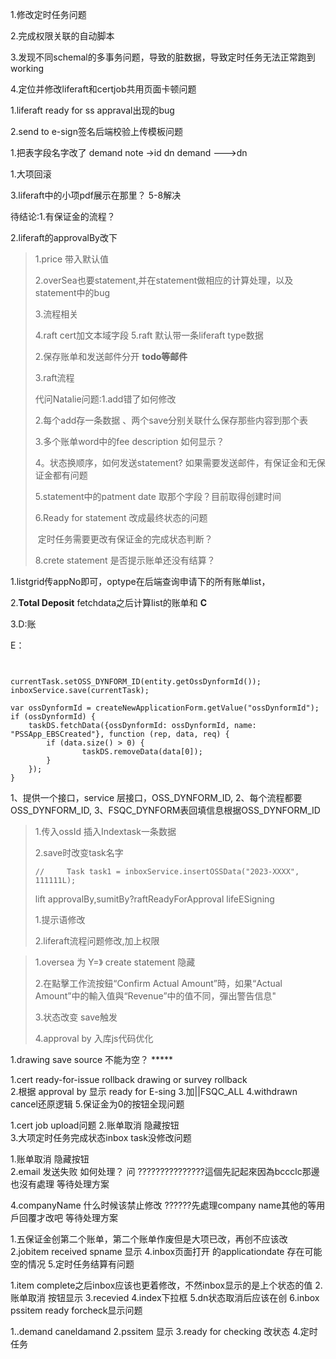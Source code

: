 1.修改定时任务问题

2.完成权限关联的自动脚本

3.发现不同schemal的多事务问题，导致的脏数据，导致定时任务无法正常跑到working

4.定位并修改liferaft和certjob共用页面卡顿问题



1.liferaft ready for ss appraval出现的bug

2.send to e-sign签名后端校验上传模板问题



1.把表字段名字改了 demand note ->id    dn demand --->dn 



1.大项回滚

3.liferaft中的小项pdf展示在那里？  5-8解决



待结论:1.有保证金的流程？

2.liferaft的approvalBy改下

> 1.price 带入默认值
>
> 2.overSea也要statement,并在statement做相应的计算处理，以及statement中的bug
>
> 3.流程相关
>
> 4.raft cert加文本域字段 5.raft 默认带一条liferaft type数据
>
> 2.保存账单和发送邮件分开  **todo等邮件**
>
> 3.raft流程
>
> 
>
> 代问Natalie问题:1.add错了如何修改
>
> 2.每个add存一条数据  、两个save分别关联什么保存那些内容到那个表
>
> 3.多个账单word中的fee description 如何显示？
>
> 4。状态换顺序，如何发送statement? 如果需要发送邮件，有保证金和无保证金都有问题
>
> 5.statement中的patment date 取那个字段？目前取得创建时间
>
> 6.Ready for statement 改成最终状态的问题
>
> ​    定时任务需要更改有保证金的完成状态判断？
>
> 8.crete statement 是否提示账单还没有结算？

1.listgrid传appNo即可，optype在后端查询申请下的所有账单list，

2.**Total Deposit** fetchdata之后计算list的账单和  **C**

3.D:账

E：



```


currentTask.setOSS_DYNFORM_ID(entity.getOssDynformId());
inboxService.save(currentTask);
```

```
var ossDynformId = createNewApplicationForm.getValue("ossDynformId");
if (ossDynformId) {
    taskDS.fetchData({ossDynformId: ossDynformId, name: "PSSApp_EBSCreated"}, function (rep, data, req) {
        if (data.size() > 0) {
                taskDS.removeData(data[0]);
        }
    });
}
```

1、提供一个接口，service 层接口，OSS_DYNFORM_ID,
2、每个流程都要OSS_DYNFORM_ID,
3、FSQC_DYNFORM表回填信息根据OSS_DYNFORM_ID

>  1.传入ossId 插入Indextask一条数据  
>
>  2.save时改变task名字
>
>  ```
>  //     Task task1 = inboxService.insertOSSData("2023-XXXX", 111111L);
>  ```
>
>  lift approvalBy,sumitBy?raftReadyForApproval   lifeESigning
>
>  1.提示语修改
>
>  2.liferaft流程问题修改,加上权限



>1.oversea 为 Y=》 create statement 隐藏
>
>2.在點擊工作流按鈕“Confirm Actual Amount”時，如果“Actual Amount”中的輸入值與“Revenue”中的值不同，彈出警告信息"
>
>3.状态改变 save触发 
>
>4.approval by 入库js代码优化

1.drawing save source 不能为空？  *****

1.cert ready-for-issue rollback    drawing or survey rollback  
2.根据 approval by  显示 ready for E-sing
3.加||FSQC_ALL
4.withdrawn cancel还原逻辑
5.保证金为0的按钮全现问题

1.cert job  upload问题
2.账单取消 隐藏按钮  
3.大项定时任务完成状态inbox task没修改问题


1.账单取消 隐藏按钮  
2.email 发送失败 如何处理？   问          ???????????????這個先記起來因為bccclc那邊也沒有處理    等待处理方案
         
4.companyName 什么时候该禁止修改       ??????先處理company name其他的等用戶回覆才改吧   等待处理方案

1.五保证金创第二个账单，第二个账单作废但是大项已改，再创不应该改
2.jobitem received spname 显示
4.inbox页面打开  的applicationdate  存在可能空的情况
5.定时任务结算有问题

1.item complete之后inbox应该也更着修改，不然inbox显示的是上个状态的值
2.账单取消 按钮显示
3.recevied
4.index下拉框
5.dn状态取消后应该在创
6.inbox pssitem ready forcheck显示问题

1..demand caneldamand
2.pssitem 显示
3.ready for checking 改状态
4.定时任务